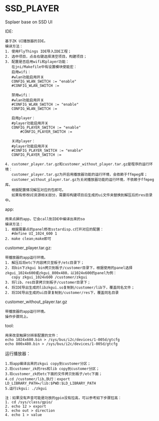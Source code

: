 # SSD_PLAYER
Ssplaer base on SSD UI

IDE:

	基于ZK UI播放器的IDE。
	编译方法：
	1. 使用FlyThings IDE导入IDE工程；
	2. 选中项目，点击右键选择清空项目，构建项目；
	3. 配置是否启用wifi和player功能：
	   在jni/Makefile中有设置模块使能宏：
	   启用wifi：
	   #wlan功能启用开关
	   CONFIG_WLAN_SWITCH := "enable"
	   #CONFIG_WLAN_SWITCH :=
		
	   禁用wifi：
	   #wlan功能启用开关
	   #CONFIG_WLAN_SWITCH := "enable"
	   CONFIG_WLAN_SWITCH :=
	
	   启用player：
	   #player功能启用开关
	   CONFIG_PLAYER_SWITCH := "enable"
           #CONFIG_PLAYER_SWITCH :=
	  
	   关闭player：
	   #player功能启用开关
	   #CONFIG_PLAYER_SWITCH := "enable"
	   CONFIG_PLAYER_SWITCH :=
	
	4. customer_player.tar.gz和customer_without_player.tar.gz是程序的运行环境：
	   customer_player.tar.gz为开启用播放器功能的运行环境，会依赖于ffmpeg库；
	   customer_without_player.tar.gz为关闭播放器功能的运行环境，不依赖于ffmpeg库。
	   根据配置情况解压对应的包即可。
	   如果有修改UI资源相关部分，需要将构建项目后生成的ui文件夹替换到解压后的res目录中。
		
app:

	用来点屏的app，它会call到IDE中编译出来的so
	编译方法：
	1. 根据需要点的panel修改sstardisp.c打开对应的配置：
	   #define UI_1024_600 1
	2. make clean;make即可
		
customer_player.tar.gz:

	带播放器的app运行环境。
	1. 解压后将etc下内容拷贝至板子/etc目录下；
	2. 将bin下zkgui bin拷贝到板子/customer目录下，根据使用的panel选择zkgui_1024x600或zkgui_800x480，以1024x600的panel为例：
	   copy zkgui_1024x600 /customer/zkgui
	3. 将lib，res目录拷贝到板子/customer目录下；
	4. 将IDE导出生成的libzkgui.so复制到/customer/lib下，覆盖同名文件；
	2. 将IDE导出生成的ui目录复制到/customer/res下，覆盖同名目录
	
customer_without_player.tar.gz	

	带播放器的app运行环境。
	操作步骤同上。
	
tool:

	用来改变触屏分辨率配置的文件：
	echo 1024x600.bin > /sys/bus/i2c/devices/1-005d/gtcfg
	echo 800x480.bin > /sys/bus/i2c/devices/1-005d/gtcfg

运行播放器：

	1.将app编译出来的zkgui copy到customer分区；
	2.将customer_zk的res和lib copy到customer分区；
	3.将customer_zk的etc下面的文件拷贝到板子/etc下面；
	4.cd /customer/lib,执行：export LD_LIBRARY_PATH=/lib:$PWD:$LD_LIBRARY_PATH
	5.运行zkgui: ./zkgui
	
	注：如果没有声音可能是功放的gpio没有拉高，可以参考如下步骤拉高：
	1. cd /sys/class/gpio/
	2. echo 12 > export
	3. echo out > direction
	4. echo 1 > value


